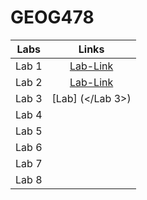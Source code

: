 # GEOG478
| Labs | Links    |
| :---:   | :---: |
| Lab 1 |[Lab-Link](https://github.com/aubreerodri/Rodriguez-GEOG478/blob/main/Lab%201/README.md)|
| Lab 2 |[Lab-Link](https://github.com/aubreerodri/Rodriguez-GEOG478/blob/main/Lab%201/README.md)|
| Lab 3 |[Lab] (</Lab 3>)   |
| Lab 4 |    |
| Lab 5 |    |
| Lab 6 |    |
| Lab 7 |    |
| Lab 8 |    |
